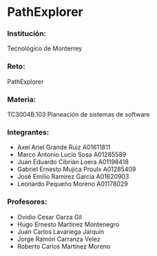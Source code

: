 # PathExplorer

### Institución:
Tecnológico de Monterrey


### Reto:
PathExplorer


### Materia:
TC3004B.103 Planeación de sistemas de software


### Integrantes:
+ Axel Ariel Grande Ruiz A01611811
+ Marco Antonio Lucio Sosa A01285589
+ Juan Eduardo Cibrián Loera A01198418
+ Gabriel Ernesto Mujica Proulx A01285409
+ José Emilio Ramírez García A01620903
+ Leonardo Pequeño Moreno A01178029


### Profesores:
+ Ovidio Cesar Garza Gil
+ Hugo Ernesto Martinez Montenegro
+ Juan Carlos Lavariega Jarquín
+ Jorge Ramón Carranza Velez
+ Roberto Carlos Martínez Moreno


